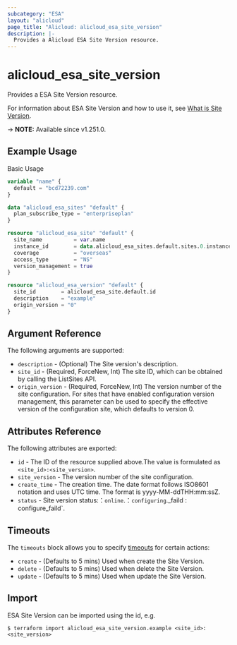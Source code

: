 ```yaml
---
subcategory: "ESA"
layout: "alicloud"
page_title: "Alicloud: alicloud_esa_site_version"
description: |-
  Provides a Alicloud ESA Site Version resource.
---
```


# alicloud_esa_site_version

Provides a ESA Site Version resource.



For information about ESA Site Version and how to use it, see [What is Site Version](https://next.api.alibabacloud.com/document/ESA/2024-09-10/CloneVersion).

-> **NOTE:** Available since v1.251.0.

## Example Usage

Basic Usage

```terraform
variable "name" {
  default = "bcd72239.com"
}

data "alicloud_esa_sites" "default" {
  plan_subscribe_type = "enterpriseplan"
}

resource "alicloud_esa_site" "default" {
  site_name          = var.name
  instance_id        = data.alicloud_esa_sites.default.sites.0.instance_id
  coverage           = "overseas"
  access_type        = "NS"
  version_management = true
}

resource "alicloud_esa_version" "default" {
  site_id        = alicloud_esa_site.default.id
  description    = "example"
  origin_version = "0"
}
```

## Argument Reference

The following arguments are supported:
* `description` - (Optional) The Site version's description.
* `site_id` - (Required, ForceNew, Int) The site ID, which can be obtained by calling the ListSites API.
* `origin_version` - (Required, ForceNew, Int) The version number of the site configuration. For sites that have enabled configuration version management, this parameter can be used to specify the effective version of the configuration site, which defaults to version 0.

## Attributes Reference

The following attributes are exported:
* `id` - The ID of the resource supplied above.The value is formulated as `<site_id>:<site_version>`.
* `site_version` - The version number of the site configuration.
* `create_time` - The creation time. The date format follows ISO8601 notation and uses UTC time. The format is yyyy-MM-ddTHH:mm:ssZ.
* `status` - Site version status:：`online`.：`configuring`._faild`：`configure_faild`.

## Timeouts

The `timeouts` block allows you to specify [timeouts](https://developer.hashicorp.com/terraform/language/resources/syntax#operation-timeouts) for certain actions:
* `create` - (Defaults to 5 mins) Used when create the Site Version.
* `delete` - (Defaults to 5 mins) Used when delete the Site Version.
* `update` - (Defaults to 5 mins) Used when update the Site Version.

## Import

ESA Site Version can be imported using the id, e.g.

```shell
$ terraform import alicloud_esa_site_version.example <site_id>:<site_version>
```